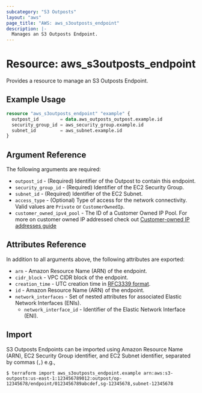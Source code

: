 ```yaml
---
subcategory: "S3 Outposts"
layout: "aws"
page_title: "AWS: aws_s3outposts_endpoint"
description: |-
  Manages an S3 Outposts Endpoint.
---
```


# Resource: aws_s3outposts_endpoint

Provides a resource to manage an S3 Outposts Endpoint.

## Example Usage

```terraform
resource "aws_s3outposts_endpoint" "example" {
  outpost_id        = data.aws_outposts_outpost.example.id
  security_group_id = aws_security_group.example.id
  subnet_id         = aws_subnet.example.id
}
```

## Argument Reference

The following arguments are required:

* `outpost_id` - (Required) Identifier of the Outpost to contain this endpoint.
* `security_group_id` - (Required) Identifier of the EC2 Security Group.
* `subnet_id` - (Required) Identifier of the EC2 Subnet.
* `access_type` - (Optional) Type of access for the network connectivity. Valid values are `Private` or `CustomerOwnedIp`.
* `customer_owned_ipv4_pool` - The ID of a Customer Owned IP Pool. For more on customer owned IP addressed check out [Customer-owned IP addresses guide](https://docs.aws.amazon.com/outposts/latest/userguide/outposts-networking-components.html#ip-addressing)

## Attributes Reference

In addition to all arguments above, the following attributes are exported:

* `arn` - Amazon Resource Name (ARN) of the endpoint.
* `cidr_block` - VPC CIDR block of the endpoint.
* `creation_time` - UTC creation time in [RFC3339 format](https://tools.ietf.org/html/rfc3339#section-5.8).
* `id` - Amazon Resource Name (ARN) of the endpoint.
* `network_interfaces` - Set of nested attributes for associated Elastic Network Interfaces (ENIs).
    * `network_interface_id` - Identifier of the Elastic Network Interface (ENI).

## Import

S3 Outposts Endpoints can be imported using Amazon Resource Name (ARN), EC2 Security Group identifier, and EC2 Subnet identifier, separated by commas (`,`) e.g.,

```
$ terraform import aws_s3outposts_endpoint.example arn:aws:s3-outposts:us-east-1:123456789012:outpost/op-12345678/endpoint/0123456789abcdef,sg-12345678,subnet-12345678
```
